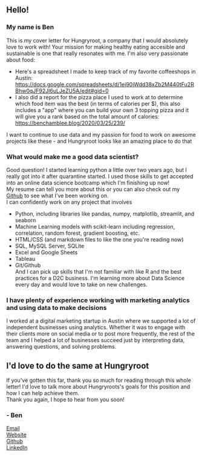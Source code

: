 ## Hello!

### My name is Ben    
This is my cover letter for Hungryroot, a company that I would absolutely love to work with! Your mission for making healthy eating accesible and sustainable is one that really resonates with me. I'm also very passionate about food: 

- Here's a spreadsheet I made to keep track of my favorite coffeeshops in Austin: https://docs.google.com/spreadsheets/d/1ej90jWdd38xZb2M440tFu2RBhw0qJF92Jl6uLJeZU5A/edit#gid=0 
- I also did a report for the pizza place I used to work at to determine which food item was the best (in terms of calories per $), this also includes a "app" where you can build your own 3 topping pizza and it will give you a rank based on the total amount of calories: https://benchamblee.blog/2020/03/25/239/ 
       
I want to continue to use data and my passion for food to work on awesome projects like these - and Hungryroot looks like an amazing place to do that

### What would make me a good data scientist? 
Good question! I started learning python a little over two years ago, but I really got into it after quarantine started. I used those skills to get accepted into an online data science bootcamp which I'm finishing up now!   
My resume can tell you more about this or you can also check out my [Github](https://github.com/Bench-amblee?tab=repositories) to see what I've been working on.  
I can confidently work on any project that involves
- Python, including libraries like pandas, numpy, matplotlib, streamlit, and seaborn
- Machine Learning models with scikit-learn including regression, correlation, random forest, gradient boosting, etc.
- HTML/CSS (and markdown files to like the one you're reading now)
- SQL, MySQL Server, SQLite
- Excel and Google Sheets
- Tableau
- Git/Github  
And I can pick up skills that I'm not familiar with like R and the best practices for a D2C business. I'm learning more about Data Science every day and would love to take on new challenges.

### I have plenty of experience working with marketing analytics and using data to make decisions
I worked at a digital marketing startup in Austin where we supported a lot of independent businesses using analytics.
Whether it was to engage with their clients more on social media or to post more frequently, the rest of the team and I helped a lot of businesses succeed just by interpreting data, answering questions, and solving problems. 
## I'd love to do the same at Hungryroot
If you've gotten this far, thank you so much for reading through this whole letter! I'd love to talk more about Hungryroots's goals for this position and how I can help achieve them.      
Thank you again, I hope to hear from you soon!  
### - Ben    

[Email](ben@benchamblee.blog)   
[Website](https://benchamblee.blog/)    
[Github](https://github.com/Bench-amblee)    
[LinkedIn](https://www.linkedin.com/in/ben-chamblee-he-him-354245a3/)    
